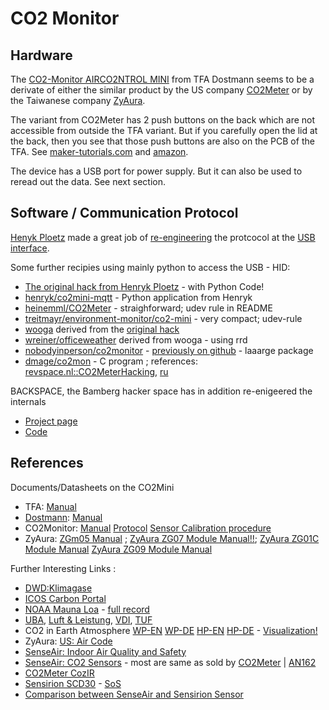 # CO2 Monitor




## Hardware
The
[CO2-Monitor AIRCO2NTROL MINI](https://www.tfa-dostmann.de/produkt/co2-monitor-airco2ntrol-mini-31-5006/)
from TFA Dostmann seems to be a derivate of either the similar product by the US company
[CO2Meter](https://www.co2meter.com/products/co2mini-co2-indoor-air-quality-monitor)
or by the Taiwanese company 
[ZyAura](http://www.zyaura.com/products/ZGm05.asp).

The variant from CO2Meter has 2 push buttons on the back which are not accessible from outside the TFA variant.
But if you carefully open the lid at the back, then you see that those push buttons are also on the PCB of the TFA.
See [maker-tutorials.com](https://maker-tutorials.com/guenstiges-co2-messgeraet-airco2ntrol-im-test-1-raspberry-pi-fhem-usb/)
and [amazon](https://www.amazon.de/TFA-Dostmann-AirCO2ntrol-CO2-Monitor-Kunststoff/product-reviews/B00TH3OW4Q/ref=cm_cr_getr_d_paging_btm_next_3?ie=UTF8&reviewerType=all_reviews&pageNumber=3).

The device has a USB port for power supply. But it can also be used to reread out the data. See next section.

## Software / Communication Protocol

[Henyk Ploetz](https://github.com/henryk) made a great job of 
[re-engineering](https://hackaday.io/project/5301/logs?sort=oldest)
the protcocol at the [USB interface](https://hackaday.io/project/5301-reverse-engineering-a-low-cost-usb-co-monitor/log/17909-all-your-base-are-belong-to-us). 



Some further recipies using mainly python to access the USB - HID:

* [The original hack from Henryk Ploetz](https://hackaday.io/project/5301-reverse-engineering-a-low-cost-usb-co-monitor/log/17909-all-your-base-are-belong-to-us)  - with Python Code!
* [henryk/co2mini-mqtt](https://github.com/henryk/co2mini-mqtt) - Python application from Henryk
* [heinemml/CO2Meter](https://github.com/heinemml/CO2Meter) - straighforward; udev rule in README
* [treitmayr/environment-monitor/co2-mini](https://gitlab.com/treitmayr/environment-monitor/tree/master/co2-mini) - very compact; udev-rule
* [wooga](https://github.com/wooga/office_weather) derived from the [original hack](https://hackaday.io/project/5301-reverse-engineering-a-low-cost-usb-co-monitor/log/17909-all-your-base-are-belong-to-us)
* [wreiner/officeweather](https://github.com/wreiner/officeweather) derived from wooga - using rrd
* [nobodyinperson/co2monitor](https://gitlab.com/nobodyinperson/co2monitor) - [previously on github](https://github.com/nobodyinperson/co2monitor) - laaarge package
* [dmage/co2mon](https://github.com/dmage/co2mon) - C program ; references: [revspace.nl::CO2MeterHacking](https://revspace.nl), [ru](https://habr.com/en/company/masterkit/blog/248403/)


BACKSPACE, the Bamberg hacker space has in addition re-enigeered the internals

* [Project page](https://www.hackerspace-bamberg.de/Co2_Monitor)
* [Code](https://github.com/b4ckspace/esp8266-co2monitor)



## References

Documents/Datasheets on the CO2Mini

* TFA: [Manual](https://clientmedia.trade-server.net/1768_tfadost/media/8/00/1800.pdf)
* [Dostmann](https://dostmann-electronic.de/produkt/aircontrol-mini-co2-messgeraet.html?cid=6): [Manual](https://dostmann-electronic.de/produkt/aircontrol-mini-co2-messgeraet.html?cid=6)
* CO2Monitor: [Manual](http://co2meters.com/Documentation/Manuals/Manual-RAD-0301.pdf) [Protocol](http://co2meters.com/Documentation/Other/AN_RAD_0301_USB_Communications_Revised8.pdf) [Sensor Calibration procedure](http://www.co2meters.com/Documentation/AppNotes/AN131-Calibration.pdf)
* ZyAura: [ZGm05 Manual](http://www.zyaura.com/support/manual/pdf/ZyAura_CO2_Monitor_Carbon_Dioxide_ZGm053U%20English%20manual_1304.pdf) ; 
          [ZyAura ZG07 Module Manual!!](http://www.zyaura.com/support/manual/pdf/ZyAura_CO2_Monitor_Carbon_Dioxide_ZG07%20series%20Module%20English%20user%20manual_1710.pdf); 
          [ZyAura ZG01C Module Manual](http://www.zyaura.com/support/manual/pdf/ZyAura_CO2_Monitor_ZG01C_Module_ApplicationNote_141120.pdf)
          [ZyAura ZG09 Module Manual](http://www.zyaura.com/support/manual/pdf/ZyAura_CO2_Monitor_Carbon_Dioxide_ZG09%20English%20user%20manual_1808.pdf)


Further Interesting Links :

* [DWD:Klimagase](https://www.dwd.de/DE/forschung/atmosphaerenbeob/zusammensetzung_atmosphaere/spurengase/inh_nav/klimagase_node.html)
* [ICOS Carbon Portal](https://www.icos-cp.eu/)
* [NOAA Mauna Loa](https://www.esrl.noaa.gov/gmd/ccgg/trends/) - [full record](https://www.esrl.noaa.gov/gmd/ccgg/trends/full.html)
* [UBA](https://www.umweltbundesamt.de/sites/default/files/medien/pdfs/kohlendioxid_2008.pdf), [Luft & Leistung](https://jufo.stmg.de/2017/LuftUndLeistung/LuftUndLeistung.pdf), [VDI](https://www.vdi.de/fileadmin/vdi_de/redakteur/bvs/bv_hamburg_dateien/VDI_Vortrag_2016_09_12_Thiel.pdf), [TUF](https://tu-freiberg.de/sites/default/files/media/institut-fuer-geologie-718/pdf/co2_facts.pdf)
* CO2 in Earth Atmosphere [WP-EN](https://en.wikipedia.org/wiki/Carbon_dioxide_in_Earth%27s_atmosphere) [WP-DE](https://de.wikipedia.org/wiki/Kohlenstoffdioxid_in_der_Erdatmosph%C3%A4re) [HP-EN](https://howlingpixel.com/i-en/Carbon_dioxide_in_Earth's_atmosphere) [HP-DE](https://howlingpixel.com/i-de/Kohlenstoffdioxid_in_der_Erdatmosph%C3%A4re) - [Visualization!](https://www.scinexx.de/news/geowissen/neuer-blick-auf-das-irdische-co2/)
* ZyAura: [US: Air Code](http://www.zyaura.com/tutorial/regulation/Air%20Code.pdf)
* [SenseAir: Indoor Air Quality and Safety](https://senseair.com/applications/indoor-air-quality/indoor-air-quality-and-safety/)
* [SenseAir: CO2 Sensors](https://senseair.com/products?q=1331) - most are same as sold by [CO2Meter](https://www.co2meter.com/collections/co2-sensors) | [AN162](http://www.co2meters.com/Documentation/AppNotes/AN162-LP8-sensor-arduino-modbus-uart.pdf)
* [CO2Meter CozIR](https://www.co2meter.com/products/cozir-ambient-10000-ppm-co2-sensor?variant=840094613524)
* [Sensirion SCD30](https://www.sensirion.com/en/environmental-sensors/carbon-dioxide-sensors-co2/) - [SoS](https://www.soselectronic.de/articles/sensirion/der-scd30-ist-mehr-als-nur-ein-ndir-co2-sensor-2152)
* [Comparison between SenseAir and Sensirion Sensor](https://presentations.copernicus.org/EMS2018-497_presentation.pdf)
 
